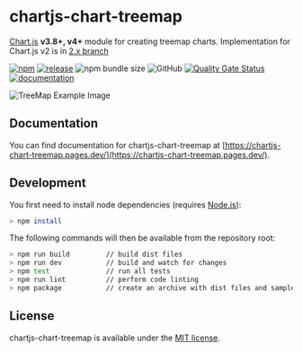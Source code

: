 # chartjs-chart-treemap

[Chart.js](https://www.chartjs.org/) **v3.8+, v4+** module for creating treemap charts. Implementation for Chart.js v2 is in [2.x branch](https://github.com/kurkle/chartjs-chart-treemap/tree/2.x)

[![npm](https://img.shields.io/npm/v/chartjs-chart-treemap.svg)](https://www.npmjs.com/package/chartjs-chart-treemap)
[![release](https://img.shields.io/github/release/kurkle/chartjs-chart-treemap.svg?style=flat-square)](https://github.com/kurkle/chartjs-chart-treemap/releases/latest)
![npm bundle size](https://img.shields.io/bundlephobia/min/chartjs-chart-treemap.svg)
![GitHub](https://img.shields.io/github/license/kurkle/chartjs-chart-treemap.svg)
[![Quality Gate Status](https://sonarcloud.io/api/project_badges/measure?project=kurkle_chartjs-chart-treemap&metric=alert_status)](https://sonarcloud.io/summary/new_code?id=kurkle_chartjs-chart-treemap)
[![documentation](https://img.shields.io/static/v1?message=Documentation&color=informational)](https://chartjs-chart-treemap.pages.dev)

![TreeMap Example Image](treemap.png)

## Documentation

You can find documentation for chartjs-chart-treemap at [https://chartjs-chart-treemap.pages.dev/](https://chartjs-chart-treemap.pages.dev/).

## Development

You first need to install node dependencies  (requires [Node.js](https://nodejs.org/)):

```bash
> npm install
```

The following commands will then be available from the repository root:

```bash
> npm run build         // build dist files
> npm run dev           // build and watch for changes
> npm test              // run all tests
> npm run lint          // perform code linting
> npm package           // create an archive with dist files and samples
```

## License

chartjs-chart-treemap is available under the [MIT license](https://opensource.org/licenses/MIT).

